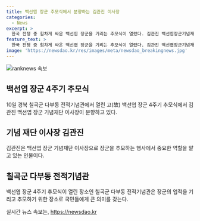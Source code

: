 ```yaml
---
title: 백선엽 장군 추모식에서 분향하는 김관진 이사장
categories:
  - News
excerpt: >
  한국 전쟁 중 힘차게 싸운 백선엽 장군을 기리는 추모식이 열렸다. 김관진 백선엽장군기념재단 이사장은 10일 경북 칠곡군에서 분향을 진행했다. 4년전 장군의 별세를 기리며 열린 이번 행사는 장군의 헌신을 추억하고 그 영향력을 되새기는 자리였다.
feature_text: >
  한국 전쟁 중 힘차게 싸운 백선엽 장군을 기리는 추모식이 열렸다. 김관진 백선엽장군기념재단 이사장은 10일 경북 칠곡군에서 분향을 진행했다. 4년전 장군의 별세를 기리며 열린 이번 행사는 장군의 헌신을 추억하고 그 영향력을 되새기는 자리였다.
image: 'https://newsdao.kr/res/images/meta/newsdao_breakingnews.jpg'
---
```


<p><img src="https://newsdao.kr/res/images/meta/newsdao_breakingnews.jpg" alt="ranknews 속보" /></p>

<h2 data-ke-size="size26">백선엽 장군 4주기 추모식</h2>

<p data-ke-size="size16">10일 경북 칠곡군 다부동 전적기념관에서 열린 고(故) 백선엽 장군 4주기 추모식에서 김관진 백선엽 장군 기념재단 이사장이 분향하고 있다.</p>

<h2 data-ke-size="size26">기념 재단 이사장 김관진</h2>

<p data-ke-size="size16">김관진은 백선엽 장군 기념재단 이사장으로 장군을 추모하는 행사에서 중요한 역할을 맡고 있는 인물이다.</p>

<h2 data-ke-size="size26">칠곡군 다부동 전적기념관</h2>

<p data-ke-size="size16">백선엽 장군 4주기 추모식이 열린 장소인 칠곡군 다부동 전적기념관은 장군의 업적을 기리고 추모하기 위한 장소로 국민들에게 큰 의미를 갖는다.</p>
실시간 뉴스 속보는, <a href="https://newsdao.kr" rel="dofollow">https://newsdao.kr</a>


